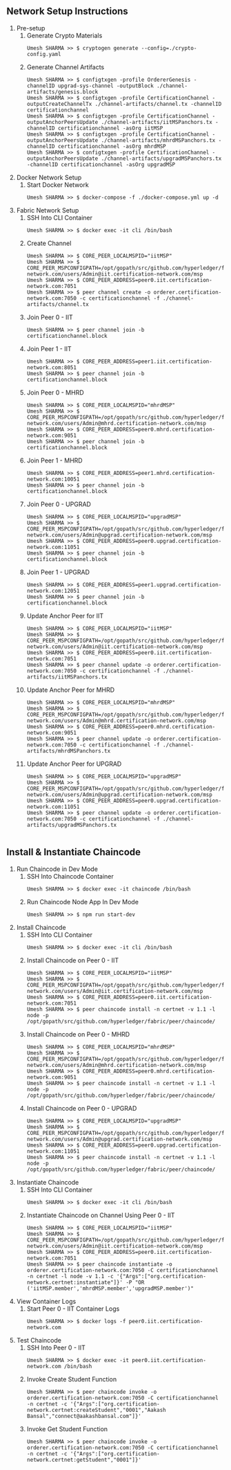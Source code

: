 ## Network Setup Instructions

1. Pre-setup
    1. Generate Crypto Materials
		```console
        Umesh SHARMA >> $ cryptogen generate --config=./crypto-config.yaml
	
	2. Generate Channel Artifacts
	    ```console
        Umesh SHARMA >> $ configtxgen -profile OrdererGenesis -channelID upgrad-sys-channel -outputBlock ./channel-artifacts/genesis.block
        Umesh SHARMA >> $ configtxgen -profile CertificationChannel -outputCreateChannelTx ./channel-artifacts/channel.tx -channelID certificationchannel
	    Umesh SHARMA >> $ configtxgen -profile CertificationChannel -outputAnchorPeersUpdate ./channel-artifacts/iitMSPanchors.tx -channelID certificationchannel -asOrg iitMSP
	    Umesh SHARMA >> $ configtxgen -profile CertificationChannel -outputAnchorPeersUpdate ./channel-artifacts/mhrdMSPanchors.tx -channelID certificationchannel -asOrg mhrdMSP
	    Umesh SHARMA >> $ configtxgen -profile CertificationChannel -outputAnchorPeersUpdate ./channel-artifacts/upgradMSPanchors.tx -channelID certificationchannel -asOrg upgradMSP

2. Docker Network Setup
	1. Start Docker Network
	    ```console
        Umesh SHARMA >> $ docker-compose -f ./docker-compose.yml up -d

3. Fabric Network Setup
	1. SSH Into CLI Container
	    ```console
        Umesh SHARMA >> $ docker exec -it cli /bin/bash
	2. Create Channel
	    ```console
        Umesh SHARMA >> $ CORE_PEER_LOCALMSPID="iitMSP"
		Umesh SHARMA >> $ CORE_PEER_MSPCONFIGPATH=/opt/gopath/src/github.com/hyperledger/fabric/peer/crypto/peerOrganizations/iit.certification-network.com/users/Admin@iit.certification-network.com/msp
		Umesh SHARMA >> $ CORE_PEER_ADDRESS=peer0.iit.certification-network.com:7051
		Umesh SHARMA >> $ peer channel create -o orderer.certification-network.com:7050 -c certificationchannel -f ./channel-artifacts/channel.tx
	3. Join Peer 0 - IIT
		```console
        Umesh SHARMA >> $ peer channel join -b certificationchannel.block
	4. Join Peer 1 - IIT
        ```console
        Umesh SHARMA >> $ CORE_PEER_ADDRESS=peer1.iit.certification-network.com:8051
        Umesh SHARMA >> $ peer channel join -b certificationchannel.block
    5. Join Peer 0 - MHRD
        ```console
        Umesh SHARMA >> $ CORE_PEER_LOCALMSPID="mhrdMSP"
        Umesh SHARMA >> $ CORE_PEER_MSPCONFIGPATH=/opt/gopath/src/github.com/hyperledger/fabric/peer/crypto/peerOrganizations/mhrd.certification-network.com/users/Admin@mhrd.certification-network.com/msp
        Umesh SHARMA >> $ CORE_PEER_ADDRESS=peer0.mhrd.certification-network.com:9051
        Umesh SHARMA >> $ peer channel join -b certificationchannel.block
    6. Join Peer 1 - MHRD
        ```console
        Umesh SHARMA >> $ CORE_PEER_ADDRESS=peer1.mhrd.certification-network.com:10051
        Umesh SHARMA >> $ peer channel join -b certificationchannel.block
    7. Join Peer 0 - UPGRAD
        ```console
        Umesh SHARMA >> $ CORE_PEER_LOCALMSPID="upgradMSP"
        Umesh SHARMA >> $ CORE_PEER_MSPCONFIGPATH=/opt/gopath/src/github.com/hyperledger/fabric/peer/crypto/peerOrganizations/upgrad.certification-network.com/users/Admin@upgrad.certification-network.com/msp
        Umesh SHARMA >> $ CORE_PEER_ADDRESS=peer0.upgrad.certification-network.com:11051
        Umesh SHARMA >> $ peer channel join -b certificationchannel.block
    8. Join Peer 1 - UPGRAD
        ```console
        Umesh SHARMA >> $ CORE_PEER_ADDRESS=peer1.upgrad.certification-network.com:12051
        Umesh SHARMA >> $ peer channel join -b certificationchannel.block
    9. Update Anchor Peer for IIT
        ```console
        Umesh SHARMA >> $ CORE_PEER_LOCALMSPID="iitMSP"
        Umesh SHARMA >> $ CORE_PEER_MSPCONFIGPATH=/opt/gopath/src/github.com/hyperledger/fabric/peer/crypto/peerOrganizations/iit.certification-network.com/users/Admin@iit.certification-network.com/msp
        Umesh SHARMA >> $ CORE_PEER_ADDRESS=peer0.iit.certification-network.com:7051
        Umesh SHARMA >> $ peer channel update -o orderer.certification-network.com:7050 -c certificationchannel -f ./channel-artifacts/iitMSPanchors.tx
    10. Update Anchor Peer for MHRD
        ```console
        Umesh SHARMA >> $ CORE_PEER_LOCALMSPID="mhrdMSP"
        Umesh SHARMA >> $ CORE_PEER_MSPCONFIGPATH=/opt/gopath/src/github.com/hyperledger/fabric/peer/crypto/peerOrganizations/mhrd.certification-network.com/users/Admin@mhrd.certification-network.com/msp
        Umesh SHARMA >> $ CORE_PEER_ADDRESS=peer0.mhrd.certification-network.com:9051
        Umesh SHARMA >> $ peer channel update -o orderer.certification-network.com:7050 -c certificationchannel -f ./channel-artifacts/mhrdMSPanchors.tx
    11. Update Anchor Peer for UPGRAD
        ```console
        Umesh SHARMA >> $ CORE_PEER_LOCALMSPID="upgradMSP"
        Umesh SHARMA >> $ CORE_PEER_MSPCONFIGPATH=/opt/gopath/src/github.com/hyperledger/fabric/peer/crypto/peerOrganizations/upgrad.certification-network.com/users/Admin@upgrad.certification-network.com/msp
        Umesh SHARMA >> $ CORE_PEER_ADDRESS=peer0.upgrad.certification-network.com:11051
        Umesh SHARMA >> $ peer channel update -o orderer.certification-network.com:7050 -c certificationchannel -f ./channel-artifacts/upgradMSPanchors.tx


## Install & Instantiate Chaincode

1. Run Chaincode in Dev Mode
	1. SSH Into Chaincode Container
	    ```console
    	Umesh SHARMA >> $ docker exec -it chaincode /bin/bash
    2. Run Chaincode Node App In Dev Mode
        ```console
        Umesh SHARMA >> $ npm run start-dev

2. Install Chaincode
	1. SSH Into CLI Container
		```console
		Umesh SHARMA >> $ docker exec -it cli /bin/bash
	2. Install Chaincode on Peer 0 - IIT
	    ```console
		Umesh SHARMA >> $ CORE_PEER_LOCALMSPID="iitMSP"
        Umesh SHARMA >> $ CORE_PEER_MSPCONFIGPATH=/opt/gopath/src/github.com/hyperledger/fabric/peer/crypto/peerOrganizations/iit.certification-network.com/users/Admin@iit.certification-network.com/msp
        Umesh SHARMA >> $ CORE_PEER_ADDRESS=peer0.iit.certification-network.com:7051
        Umesh SHARMA >> $ peer chaincode install -n certnet -v 1.1 -l node -p /opt/gopath/src/github.com/hyperledger/fabric/peer/chaincode/
    3. Install Chaincode on Peer 0 - MHRD
        ```console
        Umesh SHARMA >> $ CORE_PEER_LOCALMSPID="mhrdMSP"
        Umesh SHARMA >> $ CORE_PEER_MSPCONFIGPATH=/opt/gopath/src/github.com/hyperledger/fabric/peer/crypto/peerOrganizations/mhrd.certification-network.com/users/Admin@mhrd.certification-network.com/msp
        Umesh SHARMA >> $ CORE_PEER_ADDRESS=peer0.mhrd.certification-network.com:9051
        Umesh SHARMA >> $ peer chaincode install -n certnet -v 1.1 -l node -p /opt/gopath/src/github.com/hyperledger/fabric/peer/chaincode/
    4. Install Chaincode on Peer 0 - UPGRAD
        ```console
        Umesh SHARMA >> $ CORE_PEER_LOCALMSPID="upgradMSP"
        Umesh SHARMA >> $ CORE_PEER_MSPCONFIGPATH=/opt/gopath/src/github.com/hyperledger/fabric/peer/crypto/peerOrganizations/upgrad.certification-network.com/users/Admin@upgrad.certification-network.com/msp
        Umesh SHARMA >> $ CORE_PEER_ADDRESS=peer0.upgrad.certification-network.com:11051
        Umesh SHARMA >> $ peer chaincode install -n certnet -v 1.1 -l node -p /opt/gopath/src/github.com/hyperledger/fabric/peer/chaincode/

3. Instantiate Chaincode
	1. SSH Into CLI Container
		```console
		Umesh SHARMA >> $ docker exec -it cli /bin/bash
	2. Instantiate Chaincode on Channel Using Peer 0 - IIT
		```console
		Umesh SHARMA >> $ CORE_PEER_LOCALMSPID="iitMSP"
        Umesh SHARMA >> $ CORE_PEER_MSPCONFIGPATH=/opt/gopath/src/github.com/hyperledger/fabric/peer/crypto/peerOrganizations/iit.certification-network.com/users/Admin@iit.certification-network.com/msp
        Umesh SHARMA >> $ CORE_PEER_ADDRESS=peer0.iit.certification-network.com:7051
        Umesh SHARMA >> $ peer chaincode instantiate -o orderer.certification-network.com:7050 -C certificationchannel -n certnet -l node -v 1.1 -c '{"Args":["org.certification-network.certnet:instantiate"]}' -P "OR ('iitMSP.member','mhrdMSP.member','upgradMSP.member')"

4. View Container Logs
	1. Start Peer 0 - IIT Container Logs
	    ```console
		Umesh SHARMA >> $ docker logs -f peer0.iit.certification-network.com

5. Test Chaincode
	1. SSH Into Peer 0 - IIT
	    ```console
		Umesh SHARMA >> $ docker exec -it peer0.iit.certification-network.com /bin/bash
	2. Invoke Create Student Function
	    ```console
		Umesh SHARMA >> $ peer chaincode invoke -o orderer.certification-network.com:7050 -C certificationchannel -n certnet -c '{"Args":["org.certification-network.certnet:createStudent","0001","Aakash Bansal","connect@aakashbansal.com"]}'
	3. Invoke Get Student Function
	    ```console
		Umesh SHARMA >> $ peer chaincode invoke -o orderer.certification-network.com:7050 -C certificationchannel -n certnet -c '{"Args":["org.certification-network.certnet:getStudent","0001"]}'

